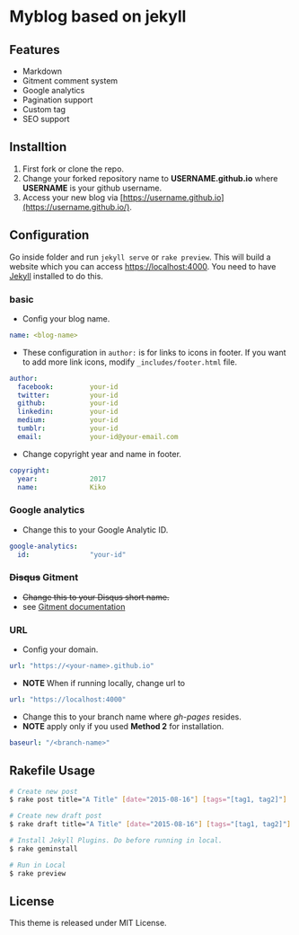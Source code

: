 # Myblog based on jekyll
## Features

- Markdown
- Gitment comment system
- Google analytics
- Pagination support
- Custom tag
- SEO support

## Installtion

1. First fork or clone the repo.
2. Change your forked repository name to **USERNAME.github.io** where **USERNAME** is your github username.
3. Access your new blog via [https://username.github.io](https://username.github.io/).

## Configuration

Go inside folder and run `jekyll serve` or `rake preview`. This will build a website which you can access [https://localhost:4000](https://localhost:4000/). You need to have [Jekyll](https://jekyllrb.com/docs/installation/) installed to do this.

### basic

- Config your blog name.

```yaml
name: <blog-name>
```

- These configuration in `author:` is for links to icons in footer. If you want to add more link icons, modify `_includes/footer.html` file.

```yaml
author:
  facebook:         your-id
  twitter:          your-id
  github:           your-id
  linkedin:         your-id
  medium:           your-id
  tumblr:           your-id
  email:            your-id@your-email.com
```

- Change copyright year and name in footer.

```yaml
copyright:
  year:             2017
  name:             Kiko
```

### Google analytics

- Change this to your Google Analytic ID.

```yaml
google-analytics:
  id:               "your-id"
```

### ~~Disqus~~ Gitment

- ~~Change this to your Disqus short name.~~
- see [Gitment documentation](https://github.com/imsun/gitment)

### URL

- Config your domain.

```yaml
url: "https://<your-name>.github.io"
```

- **NOTE** When if running locally, change url to

```yaml
url: "https://localhost:4000"
```

- Change this to your branch name where *gh-pages* resides.
- **NOTE** apply only if you used **Method 2** for installation.

```yaml
baseurl: "/<branch-name>"
```

## Rakefile Usage

```bash
# Create new post
$ rake post title="A Title" [date="2015-08-16"] [tags="[tag1, tag2]"] 

# Create new draft post
$ rake draft title="A Title" [date="2015-08-16"] [tags="[tag1, tag2]"]

# Install Jekyll Plugins. Do before running in local.
$ rake geminstall

# Run in Local
$ rake preview
```

## License

This theme is released under MIT License.

### 